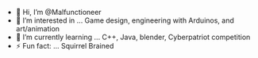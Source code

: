- 👋 Hi, I’m @Malfunctioneer
- 👀 I’m interested in ... Game design, engineering with Arduinos, and art/animation
- 🌱 I’m currently learning ... C++, Java, blender, Cyberpatriot competition
- ⚡ Fun fact: ... Squirrel Brained

<!---
Malfunctioneer/Malfunctioneer is a ✨ special ✨ repository because its `README.md` (this file) appears on your GitHub profile.
You can click the Preview link to take a look at your changes.
--->
